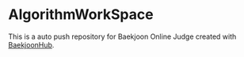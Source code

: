 # AlgorithmWorkSpace
This is a auto push repository for Baekjoon Online Judge created with [BaekjoonHub](https://github.com/BaekjoonHub/BaekjoonHub).
